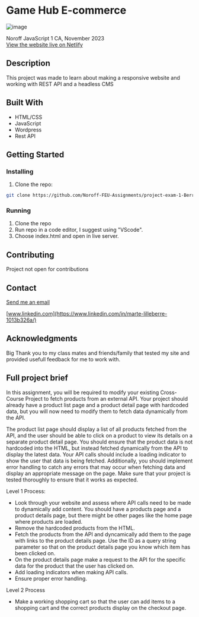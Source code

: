 # Game Hub E-commerce

![image](https://onedrive.live.com/embed?resid=6948AB603E194695%2184688&authkey=%21AP-aYdSmapfAXQ0&height=660) <br>

Noroff JavaScript 1 CA, November 2023<br>
[View the website live on Netlify](https://gamehub-marte-v3.netlify.app/)

## Description

This project was made to learn about making a responsive website and working with REST API and a headless CMS

## Built With

- HTML/CSS
- JavaScript
- Wordpress
- Rest API

## Getting Started

### Installing

1. Clone the repo:

```bash
git clone https://github.com/Noroff-FEU-Assignments/project-exam-1-Berrinj.git
```

### Running

1. Clone the repo
2. Run repo in a code editor, I suggest using "VScode".
3. Choose index.html and open in live server.

## Contributing

Project not open for contributions

## Contact

[Send me an email](mailto:berremarte@gmail.com)

[www.linkedin.com](https://www.linkedin.com/in/marte-lilleberre-1013b326a/)

## Acknowledgments

Big Thank you to my class mates and friends/family that tested my site and provided usefull feedback for me to work with.

## Full project brief
In this assignment, you will be required to modify your existing Cross-Course Project to fetch products from an external API. Your project should already have a product list page and a product detail page with hardcoded data, but you will now need to modify them to fetch data dynamically from the API.

The product list page should display a list of all products fetched from the API, and the user should be able to click on a product to view its details on a separate product detail page. You should ensure that the product data is not hardcoded into the HTML, but instead fetched dynamically from the API to display the latest data. Your API calls should include a loading indicator to show the user that data is being fetched. Additionally, you should implement error handling to catch any errors that may occur when fetching data and display an appropriate message on the page. Make sure that your project is tested thoroughly to ensure that it works as expected.


Level 1 Process:
- Look through your website and assess where API calls need to be made to dynamically add content. You should have a products page and a product details page, but there might be other pages like the home page where products are loaded.
- Remove the hardcoded products from the HTML.
- Fetch the products from the API and dyncamically add them to the page with links to the product details page. Use the ID as a query string parameter so that on the product details page you know which item has been clicked on.
- On the product details page make a request to the API for the specific data for the product that the user has clicked on.
- Add loading indicators when making API calls.
- Ensure proper error handling.

Level 2 Process
- Make a working shopping cart so that the user can add items to a shopping cart and the correct products display on the checkout page.
